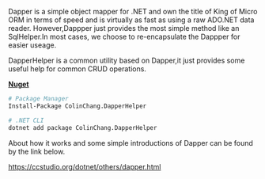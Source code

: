 Dapper is a simple object mapper for .NET and own the title of King of Micro ORM in terms of speed and is virtually as fast as using a raw ADO.NET data reader. However,Dappper just provides the most simple method like an SqlHelper.In most cases, we choose to re-encapsulate the Dappper for easier useage.

DapperHelper is a common utility based on Dapper,it just provides some useful help for common CRUD operations.

**[Nuget](https://www.nuget.org/packages/ColinChang.DapperHelper/)**
```sh
# Package Manager
Install-Package ColinChang.DapperHelper

# .NET CLI
dotnet add package ColinChang.DapperHelper
```

About how it works and some simple introductions of Dapper can be found by the link below.

https://ccstudio.org/dotnet/others/dapper.html
